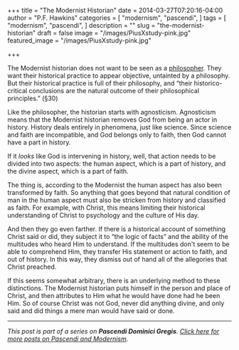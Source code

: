 +++
title = "The Modernist Historian"
date = 2014-03-27T07:20:16-04:00
author = "P.F. Hawkins"
categories = [
  "modernism",
  "pascendi",
]
tags = [
  "modernism",
  "pascendi",
]
description = ""
slug = "the-modernist-historian"
draft = false
image = "/images/PiusXstudy-pink.jpg"
featured_image = "/images/PiusXstudy-pink.jpg"

+++

The Modernist historian does not want to be seen as a [philosopher](https://theoldevangelization.com/the-modernist-philosopher/). They want their historical practice to appear objective, untainted by a philosophy. But their historical practice is full of their philosophy, and “their historico-critical conclusions are the natural outcome of their philosophical principles.” (§30)

Like the philosopher, the historian starts with agnosticism. Agnosticism means that the Modernist historian removes God from being an actor in history. History deals entirely in phenomena, just like science. Since science and faith are incompatible, and God belongs only to faith, then God cannot have a part in history. 

If it *looks* like God is intervening in history, well, that action needs to be divided into two aspects: the human aspect, which is a part of history, and the divine aspect, which is a part of faith.

The thing is, according to the Modernist the human aspect has also been transformed by faith. So anything that goes beyond that natural condition of man in the human aspect must also be stricken from history and classified as faith. For example, with Christ, this means limiting their historical understanding of Christ to psychology and the culture of His day.

And then they go even farther. If there is a historical account of something Christ said or did, they subject it to “the logic of facts” and the ability of the multitudes who heard Him to understand. If the multitudes don't seem to be able to comprehend Him, they transfer His statement or action to faith, and out of history. In this way, they dismiss out of hand all of the allegories that Christ preached.

If this seems somewhat arbitrary, there is an underlying method to these distinctions. The Modernist historian puts himself in the person and place of Christ, and then attributes to Him what he would have done had he been Him. So of course Christ was not God, never did anything divine, and only said and did things a mere man would have said or done.

*** 

*This post is part of a series on **Pascendi Dominici Gregis**. [Click here for more posts on Pascendi and Modernism](https://theoldevangelization.com/pascendi-series/).*
